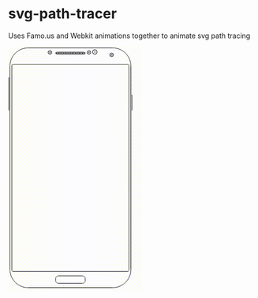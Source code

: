 svg-path-tracer
===============

Uses Famo.us and Webkit animations together to animate svg path tracing

![alt text](https://github.com/imheresamir/svg-path-tracer/raw/master/weld.gif "Welding animation")
